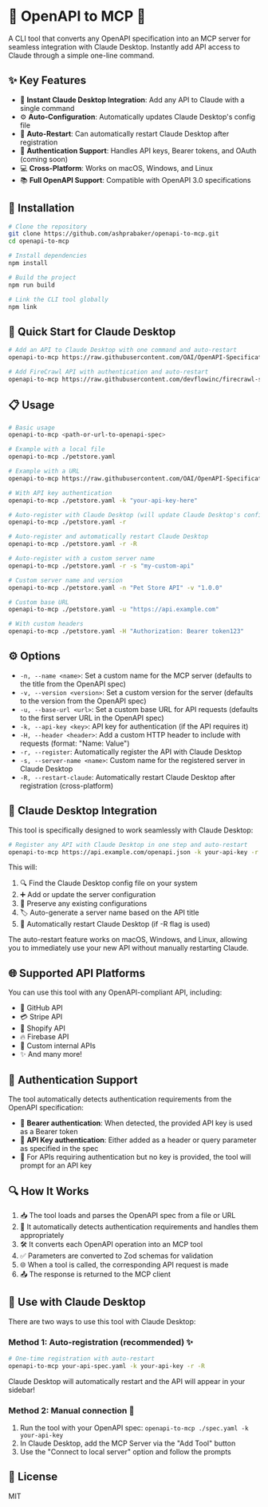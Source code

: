# 🔌 OpenAPI to MCP 🤖

<!-- ASCII ART WILL GO HERE -->

A CLI tool that converts any OpenAPI specification into an MCP server for seamless integration with Claude Desktop. Instantly add API access to Claude through a simple one-line command.

## ✨ Key Features

- 🔄 **Instant Claude Desktop Integration**: Add any API to Claude with a single command
- ⚙️ **Auto-Configuration**: Automatically updates Claude Desktop's config file
- 🔄 **Auto-Restart**: Can automatically restart Claude Desktop after registration
- 🔐 **Authentication Support**: Handles API keys, Bearer tokens, and OAuth (coming soon)
- 💻 **Cross-Platform**: Works on macOS, Windows, and Linux
- 📚 **Full OpenAPI Support**: Compatible with OpenAPI 3.0 specifications

## 🔧 Installation

```bash
# Clone the repository
git clone https://github.com/ashprabaker/openapi-to-mcp.git
cd openapi-to-mcp

# Install dependencies
npm install

# Build the project
npm run build

# Link the CLI tool globally
npm link
```

## 🚀 Quick Start for Claude Desktop

```bash
# Add an API to Claude Desktop with one command and auto-restart
openapi-to-mcp https://raw.githubusercontent.com/OAI/OpenAPI-Specification/main/examples/v3.0/petstore.yaml -r -R

# Add FireCrawl API with authentication and auto-restart
openapi-to-mcp https://raw.githubusercontent.com/devflowinc/firecrawl-simple/main/apps/api/v1-openapi.json -k your-api-key -r -R
```

## 📋 Usage

```bash
# Basic usage
openapi-to-mcp <path-or-url-to-openapi-spec>

# Example with a local file
openapi-to-mcp ./petstore.yaml

# Example with a URL
openapi-to-mcp https://raw.githubusercontent.com/OAI/OpenAPI-Specification/main/examples/v3.0/petstore.yaml

# With API key authentication
openapi-to-mcp ./petstore.yaml -k "your-api-key-here"

# Auto-register with Claude Desktop (will update Claude Desktop's config file)
openapi-to-mcp ./petstore.yaml -r

# Auto-register and automatically restart Claude Desktop
openapi-to-mcp ./petstore.yaml -r -R

# Auto-register with a custom server name
openapi-to-mcp ./petstore.yaml -r -s "my-custom-api"

# Custom server name and version
openapi-to-mcp ./petstore.yaml -n "Pet Store API" -v "1.0.0"

# Custom base URL
openapi-to-mcp ./petstore.yaml -u "https://api.example.com"

# With custom headers
openapi-to-mcp ./petstore.yaml -H "Authorization: Bearer token123"
```

## ⚙️ Options

- `-n, --name <name>`: Set a custom name for the MCP server (defaults to the title from the OpenAPI spec)
- `-v, --version <version>`: Set a custom version for the server (defaults to the version from the OpenAPI spec)
- `-u, --base-url <url>`: Set a custom base URL for API requests (defaults to the first server URL in the OpenAPI spec)
- `-k, --api-key <key>`: API key for authentication (if the API requires it)
- `-H, --header <header>`: Add a custom HTTP header to include with requests (format: "Name: Value")
- `-r, --register`: Automatically register the API with Claude Desktop
- `-s, --server-name <name>`: Custom name for the registered server in Claude Desktop
- `-R, --restart-claude`: Automatically restart Claude Desktop after registration (cross-platform)

## 🤖 Claude Desktop Integration

This tool is specifically designed to work seamlessly with Claude Desktop:

```bash
# Register any API with Claude Desktop in one step and auto-restart
openapi-to-mcp https://api.example.com/openapi.json -k your-api-key -r -R
```

This will:
1. 🔍 Find the Claude Desktop config file on your system
2. ➕ Add or update the server configuration
3. 💾 Preserve any existing configurations
4. 🏷️ Auto-generate a server name based on the API title
5. 🔄 Automatically restart Claude Desktop (if -R flag is used)

The auto-restart feature works on macOS, Windows, and Linux, allowing you to immediately use your new API without manually restarting Claude.

## 🌐 Supported API Platforms

You can use this tool with any OpenAPI-compliant API, including:

- 🐙 GitHub API
- 💳 Stripe API
- 🛒 Shopify API
- 🔥 Firebase API
- 🏢 Custom internal APIs
- ✨ And many more!

## 🔑 Authentication Support

The tool automatically detects authentication requirements from the OpenAPI specification:

- 🔐 **Bearer authentication**: When detected, the provided API key is used as a Bearer token
- 🔑 **API Key authentication**: Either added as a header or query parameter as specified in the spec
- 💬 For APIs requiring authentication but no key is provided, the tool will prompt for an API key

## 🔍 How It Works

1. 📥 The tool loads and parses the OpenAPI spec from a file or URL
2. 🔐 It automatically detects authentication requirements and handles them appropriately
3. 🛠️ It converts each OpenAPI operation into an MCP tool
4. ✅ Parameters are converted to Zod schemas for validation
5. 🌐 When a tool is called, the corresponding API request is made
6. 📤 The response is returned to the MCP client

## 🔌 Use with Claude Desktop

There are two ways to use this tool with Claude Desktop:

### Method 1: Auto-registration (recommended) ✨
```bash
# One-time registration with auto-restart
openapi-to-mcp your-api-spec.yaml -k your-api-key -r -R
```
Claude Desktop will automatically restart and the API will appear in your sidebar!

### Method 2: Manual connection 🔧
1. Run the tool with your OpenAPI spec: `openapi-to-mcp ./spec.yaml -k your-api-key`
2. In Claude Desktop, add the MCP Server via the "Add Tool" button
3. Use the "Connect to local server" option and follow the prompts

## 📝 License

MIT 